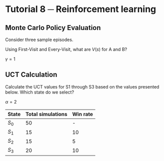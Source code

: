 # Tutorial 8 ─ Reinforcement learning 

## Monte Carlo Policy Evaluation

Consider three sample episodes. 

Using First-Visit and Every-Visit, what are $V(s)$ for A and B? 

$\gamma = 1$

## UCT Calculation

Calculate the UCT values for S1 through S3 based on the values presented below. Which state do we select?

$\alpha = 2$

| State | Total simulations | Win rate |
| --- | --- | --- |
| $S_0$ | 50 | - |
| $S_1$ | 15 | 10 |
| $S_2$ | 15 | 5 |
| $S_3$ | 20 | 10 | 
